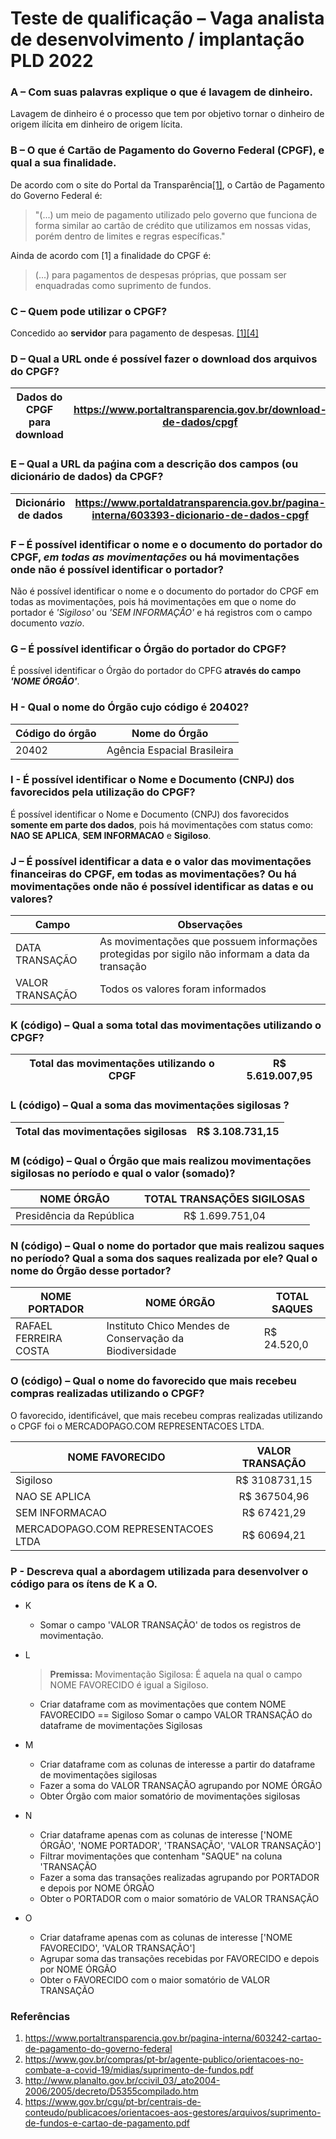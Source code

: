 # Teste de qualificação – Vaga analista de desenvolvimento / implantação PLD 2022

### A – Com suas palavras explique o que é lavagem de dinheiro.
Lavagem de dinheiro é o processo que tem por objetivo tornar o dinheiro de origem ilícita em dinheiro de origem lícita.
### B – O que é Cartão de Pagamento do Governo Federal (CPGF), e qual a sua finalidade.
De acordo com o site do Portal da Transparência[[1]](#Referências), o Cartão de Pagamento do Governo Federal é:
> "(...) um meio de pagamento utilizado pelo governo que funciona de forma similar ao cartão de crédito que utilizamos em nossas vidas, porém dentro de limites e regras específicas."

Ainda de acordo com [1] a finalidade do CPGF é:
> (...) para pagamentos de despesas próprias, que possam ser enquadradas como suprimento de fundos.
### C – Quem pode utilizar o CPGF?
  Concedido ao **servidor** para pagamento de despesas. [[1][4]](#Referências)
### D – Qual a URL onde é possível fazer o download dos arquivos do CPGF?

| Dados do CPGF para download | https://www.portaltransparencia.gov.br/download-de-dados/cpgf |
|-----------------------------|---------------------------------------------------------------|
### E – Qual a URL da paǵina com a descrição dos campos (ou dicionário de dados) da CPGF?

| Dicionário de dados | https://www.portaldatransparencia.gov.br/pagina-interna/603393-dicionario-de-dados-cpgf |
|---------------------|-----------------------------------------------------------------------------------------|
### F – É possível identificar o nome e o documento do portador do CPGF, *em todas as movimentações* ou há movimentações onde não é possível identificar o portador?
Não é possível identificar o nome e o documento do portador do CPGF em todas as movimentações, pois há movimentações em que o nome do portador é *'Sigiloso'* ou *'SEM INFORMAÇÂO'* e há registros com o campo documento *vazio*.
### G – É possível identificar o Órgão do portador do CPGF?
É possível identificar o Órgão do portador do CPFG **através do campo *'NOME ÓRGÃO'***.
### H - Qual o nome do Órgão cujo código é 20402?
| Código do órgão | Nome do Órgão               |
|-----------------|-----------------------------|
| 20402           | Agência Espacial Brasileira |

### I - É possível identificar o Nome e Documento (CNPJ) dos favorecidos pela utilização do CPGF?
É possível identificar o Nome e Documento (CNPJ) dos favorecidos **somente em parte dos dados**, pois há movimentações com status como: **NAO SE APLICA**, **SEM INFORMACAO** e **Sigiloso**.

### J – É possível identificar a data e o valor das movimentações financeiras do CPGF, em todas as movimentações? Ou há movimentações onde não é possível identificar as datas e ou valores?

| Campo           | Observações                                                                                     |
|-----------------|-------------------------------------------------------------------------------------------------|
| DATA TRANSAÇÃO  | As movimentações que possuem informações protegidas por sigilo não informam a data da transação |
| VALOR TRANSAÇÃO | Todos os valores foram informados                                                               |

### K (código) – Qual a soma total das movimentações utilizando o CPGF?
| Total das movimentações utilizando o CPGF | R$ 5.619.007,95 |
|-------------------------------------------|-----------------|
### L (código) – Qual a soma das movimentações sigilosas ?

| Total das movimentações sigilosas | R$ 3.108.731,15 |
|-----------------------------------|-----------------|
### M (código) – Qual o Órgão que mais realizou movimentações sigilosas no período e qual o valor (somado)?

| NOME ÓRGÃO               | TOTAL TRANSAÇÕES SIGILOSAS   |
|--------------------------|:----------------------------:|
| Presidência da República | R$ 1.699.751,04              |

### N (código) – Qual o nome do portador que mais realizou saques no período? Qual a soma dos saques realizada por ele? Qual o nome do Órgão desse portador?

| NOME PORTADOR         | NOME ÓRGÃO                                              | TOTAL SAQUES |
|-----------------------|---------------------------------------------------------|--------------|
| RAFAEL FERREIRA COSTA | Instituto Chico Mendes de Conservação da Biodiversidade | R$ 24.520,0  |
### O (código) – Qual o nome do favorecido que mais recebeu compras realizadas utilizando o CPGF?

O favorecido, identificável, que mais recebeu compras realizadas utilizando o CPGF foi o MERCADOPAGO.COM REPRESENTACOES LTDA.

| NOME FAVORECIDO                     | VALOR TRANSAÇÃO |
|-------------------------------------|:---------------:|
| Sigiloso                            |  R$ 3108731,15  |
| NAO SE APLICA                       |   R$ 367504,96  |
| SEM INFORMACAO                      |   R$ 67421,29   |
| MERCADOPAGO.COM REPRESENTACOES LTDA |   R$ 60694,21   |
### P - Descreva qual a abordagem utilizada para desenvolver o código para os ítens de K a O.

- K
  - Somar o campo 'VALOR TRANSAÇÃO' de todos os registros de movimentação.
- L
  > **Premissa:**
Movimentação Sigilosa: É aquela na qual o campo NOME FAVORECIDO é igual a Sigiloso.

  - Criar dataframe com as movimentações que contem NOME FAVORECIDO == Sigiloso
Somar o campo VALOR TRANSAÇÃO do dataframe de movimentações Sigilosas
- M
  - Criar dataframe com as colunas de interesse a partir do dataframe de movimentações sigilosas
  - Fazer a soma do VALOR TRANSAÇÃO agrupando por NOME ÓRGÃO
  - Obter Órgão com maior somatório de movimentações sigilosas

- N
  - Criar dataframe apenas com as colunas de interesse ['NOME ÓRGÃO', 'NOME PORTADOR', 'TRANSAÇÃO', 'VALOR TRANSAÇÃO']
  - Filtrar movimentações que contenham "SAQUE" na coluna 'TRANSAÇÃO
  - Fazer a soma das transações realizadas agrupando por PORTADOR e depois por NOME ÓRGÃO
  - Obter o PORTADOR com o maior somatório de VALOR TRANSAÇÃO 
- O
  - Criar dataframe apenas com as colunas de interesse ['NOME FAVORECIDO', 'VALOR TRANSAÇÃO']
  - Agrupar soma das transações recebidas por FAVORECIDO e depois por NOME ÓRGÃO
  - Obter o FAVORECIDO com o maior somatório de VALOR TRANSAÇÃO

### Referências
1. https://www.portaltransparencia.gov.br/pagina-interna/603242-cartao-de-pagamento-do-governo-federal
2. https://www.gov.br/compras/pt-br/agente-publico/orientacoes-no-combate-a-covid-19/midias/suprimento-de-fundos.pdf
3. http://www.planalto.gov.br/ccivil_03/_ato2004-2006/2005/decreto/D5355compilado.htm
4. https://www.gov.br/cgu/pt-br/centrais-de-conteudo/publicacoes/orientacoes-aos-gestores/arquivos/suprimento-de-fundos-e-cartao-de-pagamento.pdf